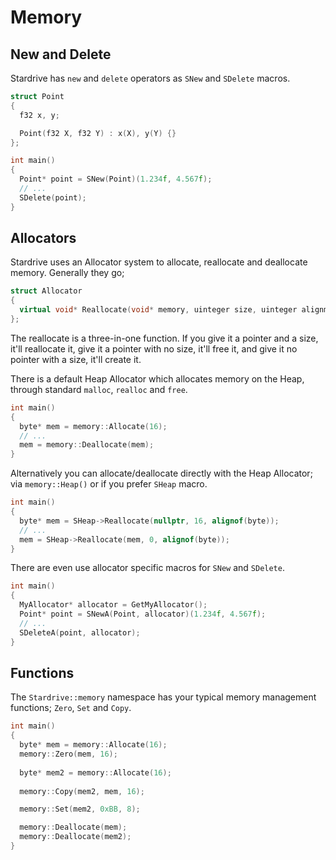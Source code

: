 Memory
======

New and Delete
--------------

Stardrive has `new` and `delete` operators as `SNew` and `SDelete` macros.

```cpp
struct Point
{
  f32 x, y;

  Point(f32 X, f32 Y) : x(X), y(Y) {}
};

int main()
{
  Point* point = SNew(Point)(1.234f, 4.567f);
  // ...
  SDelete(point);
}
```

Allocators
----------

Stardrive uses an Allocator system to allocate, reallocate and deallocate memory. Generally they go;

```cpp
struct Allocator
{
  virtual void* Reallocate(void* memory, uinteger size, uinteger alignment) = 0;
};
```

The reallocate is a three-in-one function. If you give it a pointer and a size, it'll reallocate it, give it a pointer with no size, it'll free it, and give it no pointer with a size, it'll create it.

There is a default Heap Allocator which allocates memory on the Heap, through standard `malloc`, `realloc` and `free`.

```cpp
int main()
{
  byte* mem = memory::Allocate(16);
  // ...
  mem = memory::Deallocate(mem);
}
```

Alternatively you can allocate/deallocate directly with the Heap Allocator; via `memory::Heap()` or if you prefer `SHeap` macro.

```cpp
int main()
{
  byte* mem = SHeap->Reallocate(nullptr, 16, alignof(byte));
  // ...
  mem = SHeap->Reallocate(mem, 0, alignof(byte));
}
```

There are even use allocator specific macros for `SNew` and `SDelete`.

```cpp
int main()
{
  MyAllocator* allocator = GetMyAllocator();
  Point* point = SNewA(Point, allocator)(1.234f, 4.567f);
  // ...
  SDeleteA(point, allocator);
}
```

Functions
---------

The `Stardrive::memory` namespace has your typical memory management functions; `Zero`, `Set` and `Copy`.

```cpp
int main()
{
  byte* mem = memory::Allocate(16);
  memory::Zero(mem, 16);
  
  byte* mem2 = memory::Allocate(16);
  
  memory::Copy(mem2, mem, 16);

  memory::Set(mem2, 0xBB, 8);

  memory::Deallocate(mem);
  memory::Deallocate(mem2);
}
```
